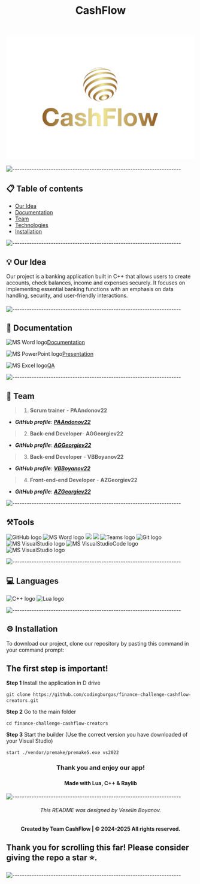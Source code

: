 <h1 align="center">CashFlow</h1>
<br>
<p align="center">
  <img src="https://github.com/codingburgas/finance-challenge-cashflow-creators/blob/main/CashFlow/assets/logo.png?raw=true">
</p>

![----------------------------------------------------------------------](https://raw.githubusercontent.com/andreasbm/readme/master/assets/lines/rainbow.png)

 
## 📋 Table of contents
  - [Our Idea](#idea)
  - [Documentation](#docs)
  - [Team](#collaborators)
  - [Technologies](#technologies)
  - [Installation](#install)

![----------------------------------------------------------------------](https://raw.githubusercontent.com/andreasbm/readme/master/assets/lines/rainbow.png)
 
## 💡 Our Idea <a name="idea"></a>
Our project is a banking application built in C++ that allows users to create accounts, check balances, income and expenses securely. It focuses on implementing essential banking functions with an emphasis on data handling, security, and user-friendly interactions.
#### 

![----------------------------------------------------------------------](https://raw.githubusercontent.com/andreasbm/readme/master/assets/lines/rainbow.png)

## 📄 Documentation <a name="docs"></a>

<img src="https://img.icons8.com/fluency/48/000000/microsoft-word-2019.png" alt="MS Word logo" width=20px />[Documentation](#)

<img src="https://img.icons8.com/fluency/48/000000/microsoft-powerpoint-2019.png" alt="MS PowerPoint logo" width=20px >[Presentation](#)

<img src="https://img.icons8.com/fluency/48/000000/microsoft-excel-2019.png" alt="MS Excel logo" width=20px >[QA](#)

![----------------------------------------------------------------------](https://raw.githubusercontent.com/andreasbm/readme/master/assets/lines/rainbow.png)
 
## 🌱 Team <a name="collaborators"></a>
> 1. **Scrum trainer**	- **PAAndonov22** 
   - ***GitHub profile***: [***PAAndonov22***](https://github.com/PAAndonov22)	
> 2. **Back-end Developer**- **AGGeorgiev22**	
   - ***GitHub profile***: [***AGGeorgiev22***](https://github.com/AGGeorgiev22)	
> 3. **Back-end Developer** - **VBBoyanov22** 	
   - ***GitHub profile***: [***VBBoyanov22***](https://github.com/VBBoyanov22)
> 4. **Front-end-end Developer** - **AZGeorgiev22**	
   - ***GitHub profile***: [***AZGeorgiev22***](https://github.com/AZGeorgiev22)
   
![----------------------------------------------------------------------](https://raw.githubusercontent.com/andreasbm/readme/master/assets/lines/rainbow.png)

## ⚒️Tools  <a name="technologies"></a>
<p align="left">
  <img src="https://cdn.worldvectorlogo.com/logos/github-icon-2.svg" alt="GitHub logo" width=48px>
<img src="https://img.icons8.com/fluency/48/000000/microsoft-word-2019.png" alt="MS Word logo" width=48px />
<img src="https://img.icons8.com/fluency/48/000000/microsoft-powerpoint-2019.png" width=48/>
<img src="https://img.icons8.com/fluency/48/000000/microsoft-excel-2019.png" width=48/>
<img src="https://banner2.cleanpng.com/20190506/rpw/kisspng-microsoft-teams-office-365-microsoft-office-micros-1713893207119.webp" alt="Teams logo" width=54px>
<img src="https://avatars.githubusercontent.com/u/18133?s=200&v=" alt="Git logo" width=48px>
<img src="https://upload.wikimedia.org/wikipedia/commons/c/cd/Visual_Studio_2017_Logo.svg" alt="MS VisualStudio logo" width=48px />
<img src="https://upload.wikimedia.org/wikipedia/commons/2/2d/Visual_Studio_Code_1.18_icon.svg" alt="MS VisualStudioCode logo" width=48px>
<img src="https://upload.wikimedia.org/wikipedia/commons/thumb/f/f4/Raylib_logo.png/120px-Raylib_logo.png" alt="MS VisualStudio logo" width=48px />
</p> 

![----------------------------------------------------------------------](https://raw.githubusercontent.com/andreasbm/readme/master/assets/lines/rainbow.png)

## 💻 Languages
<p align="left"> 
<img src="https://upload.wikimedia.org/wikipedia/commons/3/32/C%2B%2B_logo.png" alt="C++ logo" width="48px">
    <img src=https://upload.wikimedia.org/wikipedia/commons/thumb/c/cf/Lua-Logo.svg/640px-Lua-Logo.svg.png alt="Lua logo" width="50">
</p>

![----------------------------------------------------------------------](https://raw.githubusercontent.com/andreasbm/readme/master/assets/lines/rainbow.png)

## ⚙️ Installation	<a name = "install"></a>

<p>To download our project, clone our repository by pasting this command in your command prompt:</p>
<h2>The first step is important!</h2>
    
<b>Step 1</b> 
Install the application in D drive
```
git clone https://github.com/codingburgas/finance-challenge-cashflow-creators.git
```
<b>Step 2</b>
Go to the main folder
```
cd finance-challenge-cashflow-creators
```
<b>Step 3</b>
Start the builder (Use the correct version you have downloaded of your Visual Studio)
```
start ./vendor/premake/premake5.exe vs2022
```

<h3 align="center"> Thank you and enjoy our app! <h3>
<h4 align="center"> Made with Lua, C++ & Raylib </h4>

![----------------------------------------------------------------------](https://raw.githubusercontent.com/andreasbm/readme/master/assets/lines/rainbow.png)

<h6 align="center">This README was designed by Veselin Boyanov.</h6>
<h4 align="center"> Created by Team CashFlow | &copy 2024-2025 All rights reserved.</h4>
<h2>Thank you for scrolling this far! Please consider giving the repo a star ⭐.</h2>

![----------------------------------------------------------------------](https://raw.githubusercontent.com/andreasbm/readme/master/assets/lines/rainbow.png)

